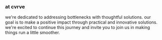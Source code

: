### at cvrve

we're dedicated to addressing bottlenecks with thoughtful solutions. our goal is to make a positive impact through practical and innovative solutions. we're excited to continue this journey and invite you to join us in making things run a little smoother.
